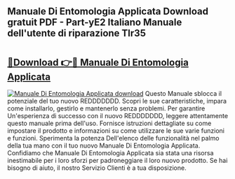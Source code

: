 ## Manuale Di Entomologia Applicata Download gratuit PDF - Part-yE2 Italiano Manuale dell'utente di riparazione Tlr35

# <h2><a href="http://df9tv3m.blite.top/?on=Manuale+Di+Entomologia+Applicata">🔗Download 👉🔴 Manuale Di Entomologia Applicata</a></h2>

[![Manuale Di Entomologia Applicata download](https://i.imgur.com/lujVjoI.png)](http://df9tv3m.blite.top/?on=Manuale+Di+Entomologia+Applicata)
Questo Manuale sblocca il potenziale del tuo nuovo REDDDDDDD. Scopri le sue caratteristiche, impara come installarlo, gestirlo e mantenerlo senza problemi. Per garantire Un'esperienza di successo con il nuovo REDDDDDDD, leggere attentamente questo manuale prima dell'uso. Fornisce istruzioni dettagliate su come impostare il prodotto e informazioni su come utilizzare le sue varie funzioni e funzioni. Sperimenta la potenza Dell'elenco delle funzionalità nel palmo della tua mano con il tuo nuovo Manuale Di Entomologia Applicata. Confidiamo che Manuale Di Entomologia Applicata sia stata una risorsa inestimabile per i loro sforzi per padroneggiare il loro nuovo prodotto. Se hai bisogno di aiuto, il nostro Servizio Clienti è a tua disposizione.
